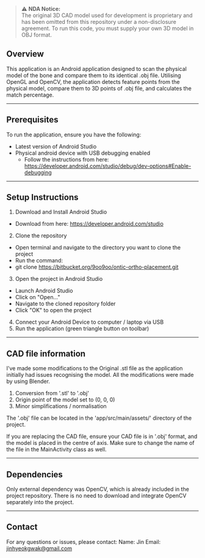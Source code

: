 > ⚠️ **NDA Notice:**  
> The original 3D CAD model used for development is proprietary and has been omitted from this repository under a non-disclosure agreement. To run this code, you must supply your own 3D model in OBJ  format.

## Overview

This application is an Android application designed to scan the physical model of the bone and compare them to its identical .obj file. 
Utilising OpenGL and OpenCV, the application detects feature points from the physical model, compare them to 3D points of .obj file, and calculates the match percentage. 

---

## Prerequisites

To run the application, ensure you have the following:
- Latest version of Android Studio
- Physical android device with USB debugging enabled
  - Follow the instructions from here: https://developer.android.com/studio/debug/dev-options#Enable-debugging

---

## Setup Instructions

1. Download and Install Android Studio
- Download from here: https://developer.android.com/studio
2. Clone the repository
- Open terminal and navigate to the directory you want to clone the project
- Run the command:
- git clone https://bitbucket.org/9oo9oo/ontic-ortho-placement.git
3. Open the project in Android Studio
- Launch Android Studio
- Click on "Open..."
- Navigate to the cloned repository folder
- Click "OK" to open the project
4. Connect your Android Device to computer / laptop via USB
5. Run the application (green triangle button on toolbar)

---

## CAD file information

I've made some modifications to the Original .stl file as the application initially had issues recognising the model. All the modifications were made by using Blender.
1. Conversion from '.stl' to '.obj'
2. Origin point of the model set to (0, 0, 0)
3. Minor simplifications / normalisation

The '.obj' file can be located in the 'app/src/main/assets/' directory of the project.

If you are replacing the CAD file, ensure your CAD file is in '.obj' format, and the model is placed in the centre of axis.
Make sure to change the name of the file in the MainActivity class as well.

---

## Dependencies

Only external dependency was OpenCV, which is already included in the project repository. 
There is no need to download and integrate OpenCV separately into the project. 

---

## Contact

For any questions or issues, please contact:
Name: Jin
Email: jinhyeokgwak@gmail.com

